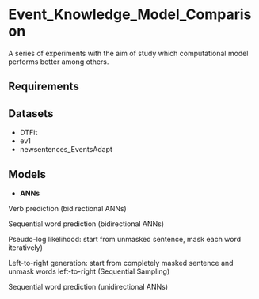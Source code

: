 # Event_Knowledge_Model_Comparison

A series of experiments with the aim of study which computational model performs better among others.

## Requirements

## Datasets
- DTFit
- ev1
- newsentences_EventsAdapt

## Models

- **ANNs**

Verb prediction (bidirectional ANNs)

Sequential word prediction (bidirectional ANNs)

Pseudo-log likelihood: start from unmasked sentence, mask each word iteratively)

Left-to-right generation: start from completely masked sentence and unmask words left-to-right (Sequential Sampling)

Sequential word prediction (unidirectional ANNs)


